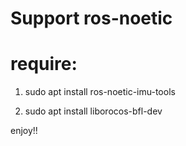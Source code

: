 # Support ros-noetic

# require:

1. sudo apt install ros-noetic-imu-tools

2. sudo apt install liborocos-bfl-dev

enjoy!!

